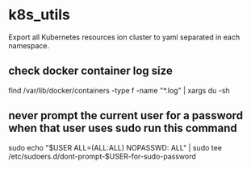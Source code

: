 # k8s_utils
Export all Kubernetes resources ion cluster to yaml separated in each namespace.

## check docker container log size
find /var/lib/docker/containers -type f -name "*.log" | xargs du -sh

## never prompt the current user for a password when that user uses sudo run this command
sudo echo "$USER ALL=(ALL:ALL) NOPASSWD: ALL" | sudo tee /etc/sudoers.d/dont-prompt-$USER-for-sudo-password
